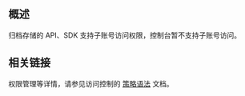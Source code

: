 ## 概述
归档存储的 API、SDK 支持子账号访问权限，控制台暂不支持子账号访问。

## 相关链接
权限管理等详情，请参见访问控制的 [策略语法](https://cloud.tencent.com/document/product/598/10603) 文档。
